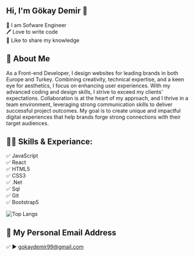 ## Hi, I'm Gökay Demir 👋

<p>
👑 I am Sofware Engineer <br> 
🖊️ Love to write code <br> 
🎤 Like to share my knowledge </p> 


## 🚀 About Me
As a Front-end Developer, I design websites for leading brands in both Europe and Turkey. Combining creativity, technical expertise, and a keen eye for aesthetics, I focus on enhancing user experiences. With my advanced coding and design skills, I strive to exceed my clients' expectations. Collaboration is at the heart of my approach, and I thrive in a team environment, leveraging strong communication skills to deliver successful project outcomes. My goal is to create unique and impactful digital experiences that help brands forge strong connections with their target audiences. 

## 👨‍💻 Skills & Experiance: 
✅ JavaScript <br> 
✅ React <br>
✅ HTML5 <br>
✅ CSS3 <br>
✅ .Net<br>
✅ Sql <br>
✅ Git <br>
✅ Bootstrap5 <br>



![Top Langs](https://github-readme-stats.vercel.app/api/top-langs/?username=gokaydemir)


## 📧 My Personal Email Address 
✅  ► gokaydemir99@gmail.com
